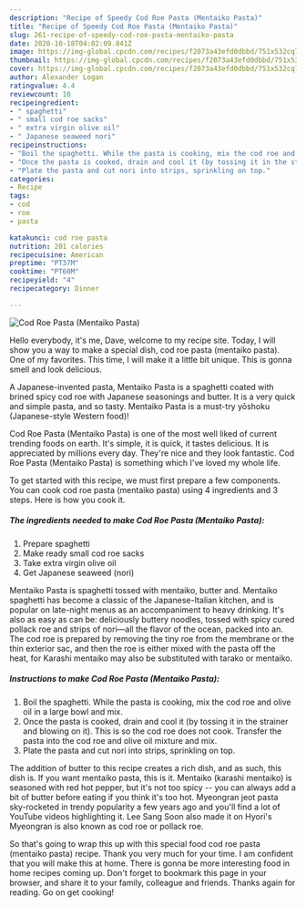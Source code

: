 ```yaml
---
description: "Recipe of Speedy Cod Roe Pasta (Mentaiko Pasta)"
title: "Recipe of Speedy Cod Roe Pasta (Mentaiko Pasta)"
slug: 261-recipe-of-speedy-cod-roe-pasta-mentaiko-pasta
date: 2020-10-18T04:02:09.841Z
image: https://img-global.cpcdn.com/recipes/f2073a43efd0dbbd/751x532cq70/cod-roe-pasta-mentaiko-pasta-recipe-main-photo.jpg
thumbnail: https://img-global.cpcdn.com/recipes/f2073a43efd0dbbd/751x532cq70/cod-roe-pasta-mentaiko-pasta-recipe-main-photo.jpg
cover: https://img-global.cpcdn.com/recipes/f2073a43efd0dbbd/751x532cq70/cod-roe-pasta-mentaiko-pasta-recipe-main-photo.jpg
author: Alexander Logan
ratingvalue: 4.4
reviewcount: 10
recipeingredient:
- " spaghetti"
- " small cod roe sacks"
- " extra virgin olive oil"
- " Japanese seaweed nori"
recipeinstructions:
- "Boil the spaghetti. While the pasta is cooking, mix the cod roe and olive oil in a large bowl and mix."
- "Once the pasta is cooked, drain and cool it (by tossing it in the strainer and blowing on it). This is so the cod roe does not cook. Transfer the pasta into the cod roe and olive oil mixture and mix."
- "Plate the pasta and cut nori into strips, sprinkling on top."
categories:
- Recipe
tags:
- cod
- roe
- pasta

katakunci: cod roe pasta 
nutrition: 201 calories
recipecuisine: American
preptime: "PT37M"
cooktime: "PT60M"
recipeyield: "4"
recipecategory: Dinner

---
```



![Cod Roe Pasta (Mentaiko Pasta)](https://img-global.cpcdn.com/recipes/f2073a43efd0dbbd/751x532cq70/cod-roe-pasta-mentaiko-pasta-recipe-main-photo.jpg)

Hello everybody, it's me, Dave, welcome to my recipe site. Today, I will show you a way to make a special dish, cod roe pasta (mentaiko pasta). One of my favorites. This time, I will make it a little bit unique. This is gonna smell and look delicious.

A Japanese-invented pasta, Mentaiko Pasta is a spaghetti coated with brined spicy cod roe with Japanese seasonings and butter. It is a very quick and simple pasta, and so tasty. Mentaiko Pasta is a must-try yōshoku (Japanese-style Western food)!

Cod Roe Pasta (Mentaiko Pasta) is one of the most well liked of current trending foods on earth. It's simple, it is quick, it tastes delicious. It is appreciated by millions every day. They're nice and they look fantastic. Cod Roe Pasta (Mentaiko Pasta) is something which I've loved my whole life.


To get started with this recipe, we must first prepare a few components. You can cook cod roe pasta (mentaiko pasta) using 4 ingredients and 3 steps. Here is how you cook it.

<!--inarticleads1-->

##### The ingredients needed to make Cod Roe Pasta (Mentaiko Pasta):

1. Prepare  spaghetti
1. Make ready  small cod roe sacks
1. Take  extra virgin olive oil
1. Get  Japanese seaweed (nori)


Mentaiko Pasta is spaghetti tossed with mentaiko, butter and. Mentaiko spaghetti has become a classic of the Japanese-Italian kitchen, and is popular on late-night menus as an accompaniment to heavy drinking. It&#39;s also as easy as can be: deliciously buttery noodles, tossed with spicy cured pollack roe and strips of nori—all the flavor of the ocean, packed into an. The cod roe is prepared by removing the tiny roe from the membrane or the thin exterior sac, and then the roe is either mixed with the pasta off the heat, for Karashi mentaiko may also be substituted with tarako or mentaiko. 

<!--inarticleads2-->

##### Instructions to make Cod Roe Pasta (Mentaiko Pasta):

1. Boil the spaghetti. While the pasta is cooking, mix the cod roe and olive oil in a large bowl and mix.
1. Once the pasta is cooked, drain and cool it (by tossing it in the strainer and blowing on it). This is so the cod roe does not cook. Transfer the pasta into the cod roe and olive oil mixture and mix.
1. Plate the pasta and cut nori into strips, sprinkling on top.


The addition of butter to this recipe creates a rich dish, and as such, this dish is. If you want mentaiko pasta, this is it. Mentaiko (karashi mentaiko) is seasoned with red hot pepper, but it&#39;s not too spicy -- you can always add a bit of butter before eating if you think it&#39;s too hot. Myeongran jeot pasta sky-rocketed in trendy popularity a few years ago and you&#39;ll find a lot of YouTube videos highlighting it. Lee Sang Soon also made it on Hyori&#39;s Myeongran is also known as cod roe or pollack roe. 

So that's going to wrap this up with this special food cod roe pasta (mentaiko pasta) recipe. Thank you very much for your time. I am confident that you will make this at home. There is gonna be more interesting food in home recipes coming up. Don't forget to bookmark this page in your browser, and share it to your family, colleague and friends. Thanks again for reading. Go on get cooking!

